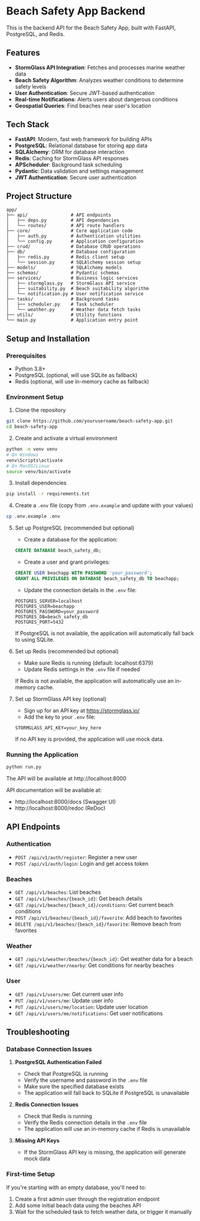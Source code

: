 # Beach Safety App Backend

This is the backend API for the Beach Safety App, built with FastAPI, PostgreSQL, and Redis.

## Features

- **StormGlass API Integration**: Fetches and processes marine weather data
- **Beach Safety Algorithm**: Analyzes weather conditions to determine safety levels
- **User Authentication**: Secure JWT-based authentication
- **Real-time Notifications**: Alerts users about dangerous conditions
- **Geospatial Queries**: Find beaches near user's location

## Tech Stack

- **FastAPI**: Modern, fast web framework for building APIs
- **PostgreSQL**: Relational database for storing app data
- **SQLAlchemy**: ORM for database interaction
- **Redis**: Caching for StormGlass API responses
- **APScheduler**: Background task scheduling
- **Pydantic**: Data validation and settings management
- **JWT Authentication**: Secure user authentication

## Project Structure

```
app/
├── api/                # API endpoints
│   ├── deps.py         # API dependencies
│   └── routes/         # API route handlers
├── core/               # Core application code
│   ├── auth.py         # Authentication utilities
│   └── config.py       # Application configuration
├── crud/               # Database CRUD operations
├── db/                 # Database configuration
│   ├── redis.py        # Redis client setup
│   └── session.py      # SQLAlchemy session setup
├── models/             # SQLAlchemy models
├── schemas/            # Pydantic schemas
├── services/           # Business logic services
│   ├── stormglass.py   # StormGlass API service
│   ├── suitability.py  # Beach suitability algorithm
│   └── notification.py # User notification service
├── tasks/              # Background tasks
│   ├── scheduler.py    # Task scheduler
│   └── weather.py      # Weather data fetch tasks
├── utils/              # Utility functions
└── main.py             # Application entry point
```

## Setup and Installation

### Prerequisites

- Python 3.8+
- PostgreSQL (optional, will use SQLite as fallback)
- Redis (optional, will use in-memory cache as fallback)

### Environment Setup

1. Clone the repository
```bash
git clone https://github.com/yourusername/beach-safety-app.git
cd beach-safety-app
```

2. Create and activate a virtual environment
```bash
python -m venv venv
# On Windows
venv\Scripts\activate
# On MacOS/Linux
source venv/bin/activate
```

3. Install dependencies
```bash
pip install -r requirements.txt
```

4. Create a `.env` file (copy from `.env.example` and update with your values)
```bash
cp .env.example .env
```

5. Set up PostgreSQL (recommended but optional)
   - Create a database for the application:
   ```sql
   CREATE DATABASE beach_safety_db;
   ```
   - Create a user and grant privileges:
   ```sql
   CREATE USER beachapp WITH PASSWORD 'your_password';
   GRANT ALL PRIVILEGES ON DATABASE beach_safety_db TO beachapp;
   ```
   - Update the connection details in the `.env` file:
   ```
   POSTGRES_SERVER=localhost
   POSTGRES_USER=beachapp
   POSTGRES_PASSWORD=your_password
   POSTGRES_DB=beach_safety_db
   POSTGRES_PORT=5432
   ```

   If PostgreSQL is not available, the application will automatically fall back to using SQLite.

6. Set up Redis (recommended but optional)
   - Make sure Redis is running (default: localhost:6379)
   - Update Redis settings in the `.env` file if needed
   
   If Redis is not available, the application will automatically use an in-memory cache.

7. Set up StormGlass API key (optional)
   - Sign up for an API key at https://stormglass.io/
   - Add the key to your `.env` file:
   ```
   STORMGLASS_API_KEY=your_key_here
   ```
   
   If no API key is provided, the application will use mock data.

### Running the Application

```bash
python run.py
```

The API will be available at http://localhost:8000

API documentation will be available at:
- http://localhost:8000/docs (Swagger UI)
- http://localhost:8000/redoc (ReDoc)

## API Endpoints

### Authentication
- `POST /api/v1/auth/register`: Register a new user
- `POST /api/v1/auth/login`: Login and get access token

### Beaches
- `GET /api/v1/beaches`: List beaches
- `GET /api/v1/beaches/{beach_id}`: Get beach details
- `GET /api/v1/beaches/{beach_id}/conditions`: Get current beach conditions
- `POST /api/v1/beaches/{beach_id}/favorite`: Add beach to favorites
- `DELETE /api/v1/beaches/{beach_id}/favorite`: Remove beach from favorites

### Weather
- `GET /api/v1/weather/beaches/{beach_id}`: Get weather data for a beach
- `GET /api/v1/weather/nearby`: Get conditions for nearby beaches

### User
- `GET /api/v1/users/me`: Get current user info
- `PUT /api/v1/users/me`: Update user info
- `PUT /api/v1/users/me/location`: Update user location
- `GET /api/v1/users/me/notifications`: Get user notifications

## Troubleshooting

### Database Connection Issues

1. **PostgreSQL Authentication Failed**
   - Check that PostgreSQL is running
   - Verify the username and password in the `.env` file
   - Make sure the specified database exists
   - The application will fall back to SQLite if PostgreSQL is unavailable

2. **Redis Connection Issues**
   - Check that Redis is running
   - Verify the Redis connection details in the `.env` file
   - The application will use an in-memory cache if Redis is unavailable

3. **Missing API Keys**
   - If the StormGlass API key is missing, the application will generate mock data

### First-time Setup

If you're starting with an empty database, you'll need to:

1. Create a first admin user through the registration endpoint
2. Add some initial beach data using the beaches API
3. Wait for the scheduled task to fetch weather data, or trigger it manually
